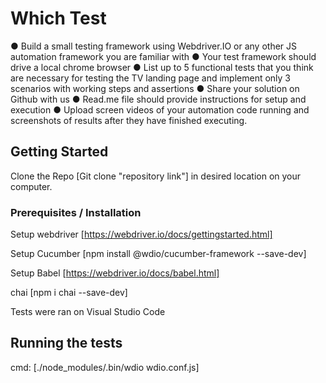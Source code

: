 # Which Test

● Build a small testing framework using Webdriver.IO or any other JS automation framework you are familiar with
● Your test framework should drive a local chrome browser
● List up to 5 functional tests that you think are necessary for testing the TV landing
page and implement only 3 scenarios with working steps and assertions
● Share your solution on Github with us
● Read.me file should provide instructions for setup and execution
● Upload screen videos of your automation code running and screenshots of results
after they have finished executing.

## Getting Started

Clone the Repo [Git clone "repository link"] in desired location on your computer.

### Prerequisites / Installation

Setup webdriver [https://webdriver.io/docs/gettingstarted.html]

Setup Cucumber [npm install @wdio/cucumber-framework --save-dev]
<!-- If you want to use Cucumber, set the framework property to cucumber by adding framework: 'cucumber' to the config file. -->

Setup Babel [https://webdriver.io/docs/babel.html]

chai [npm i chai --save-dev]

Tests were ran on Visual Studio Code

## Running the tests

cmd: [./node_modules/.bin/wdio wdio.conf.js]


